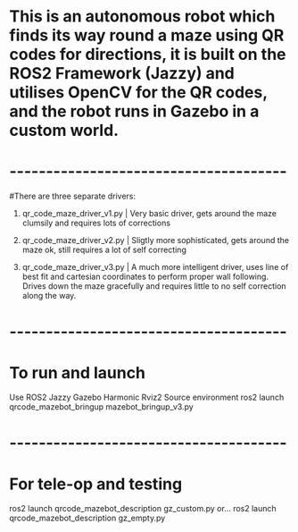 # This is an autonomous robot which finds its way round a maze using QR codes for directions, it is built on the ROS2 Framework (Jazzy) and utilises OpenCV for the QR codes, and the robot runs in Gazebo in a custom world. 

# --------------------------------------

#There are three separate drivers:

1. qr_code_maze_driver_v1.py | Very basic driver, gets around the maze clumsily and requires lots of corrections

2. qr_code_maze_driver_v2.py | Sligtly more sophisticated, gets around the maze ok, still requires a lot of self correcting

3. qr_code_maze_driver_v3.py | A much more intelligent driver, uses line of best fit and cartesian coordinates to perform proper wall following. Drives down the maze gracefully and requires little to no self correction along the way.

# --------------------------------------

# To run and launch

Use ROS2 Jazzy
Gazebo Harmonic
Rviz2
Source environment
ros2 launch qrcode_mazebot_bringup mazebot_bringup_v3.py

# --------------------------------------

# For tele-op and testing

ros2 launch qrcode_mazebot_description gz_custom.py 
or... ros2 launch qrcode_mazebot_description gz_empty.py



